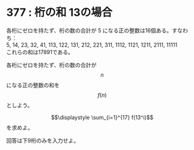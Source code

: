 # 377 : 桁の和 13の場合

各桁にゼロを持たず、桁の数の合計が 5 になる正の整数は16個ある。すなわち：  
5, 14, 23, 32, 41, 113, 122, 131, 212, 221, 311, 1112, 1121, 1211, 2111, 11111  
これらの和は17891である。

各桁にゼロを持たず、桁の数の合計が$$n$$になる正の整数の和を$$f(n)$$としよう。

$$\displaystyle \sum_{i=1}^{17} f(13^i)$$を求めよ。

回答は下9桁のみを入力せよ。


